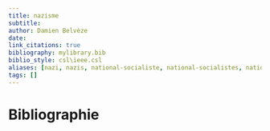 ```yaml
---
title: nazisme
subtitle:
author: Damien Belvèze
date:
link_citations: true
bibliography: mylibrary.bib
biblio_style: csl\ieee.csl
aliases: [nazi, nazis, national-socialiste, national-socialistes, national-socialisme]
tags: []
---
```









# Bibliographie
